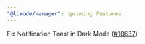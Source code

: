 ```yaml
---
"@linode/manager": Upcoming Features
---
```


Fix Notification Toast in Dark Mode ([#10637](https://github.com/linode/manager/pull/10637))
